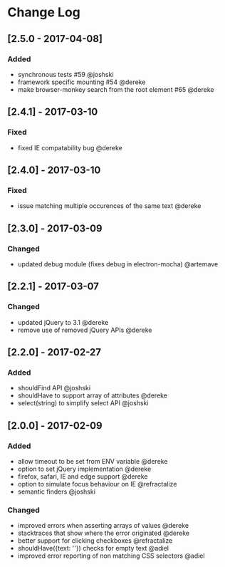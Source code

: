 # Change Log

## [2.5.0 - 2017-04-08]
### Added
- synchronous tests #59 @joshski  
- framework specific mounting #54 @dereke
- make browser-monkey search from the root element #65 @dereke

## [2.4.1] - 2017-03-10
### Fixed
 - fixed IE compatability bug @dereke

## [2.4.0] - 2017-03-10
### Fixed
 - issue matching multiple occurences of the same text @dereke

## [2.3.0] - 2017-03-09
### Changed
- updated debug module (fixes debug in electron-mocha) @artemave

## [2.2.1] - 2017-03-07
### Changed
- updated jQuery to 3.1 @dereke
- remove use of removed jQuery APIs @dereke 

## [2.2.0] - 2017-02-27
### Added
- shouldFind API @joshski
- shouldHave to support array of attributes @dereke
- select(string) to simplify select API @joshski

## [2.0.0] - 2017-02-09
### Added
- allow timeout to be set from ENV variable @dereke
- option to set jQuery implementation @dereke
- firefox, safari, IE and edge support @dereke
- option to simulate focus behaviour on IE @refractalize
- semantic finders @joshski

### Changed
- improved errors when asserting arrays of values @dereke
- stacktraces that show where the error originated @dereke
- better support for clicking checkboxes @refractalize
- shouldHave({text: ''}) checks for empty text @adiel
- improved error reporting of non matching CSS selectors @adiel
